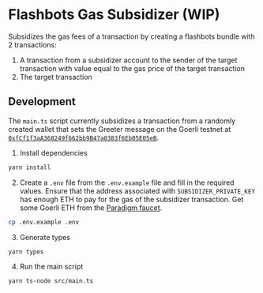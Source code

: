 # Flashbots Gas Subsidizer (WIP)

Subsidizes the gas fees of a transaction by creating a flashbots bundle with 2 transactions:

1. A transaction from a subsidizer account to the sender of the target transaction with value equal to the gas price of the target transaction
2. The target transaction

## Development

The `main.ts` script currently subsidizes a transaction from a randomly created wallet that sets the Greeter message on the Goerli testnet at [`0xfCf1f3aA368249f662bb9B47a0383f6Eb05E05eB`](https://goerli.etherscan.io/address/0xfCf1f3aA368249f662bb9B47a0383f6Eb05E05eB).

1. Install dependencies

```bash
yarn install
```

2. Create a `.env` file from the `.env.example` file and fill in the required values. Ensure that the address associated with `SUBSIDIZER_PRIVATE_KEY` has enough ETH to pay for the gas of the subsidizer transaction. Get some Goerli ETH from the [Paradigm faucet](https://faucet.paradigm.xyz/).

```bash
cp .env.example .env
```

3. Generate types

```bash
yarn types
```

4. Run the main script

```bash
yarn ts-node src/main.ts
```

